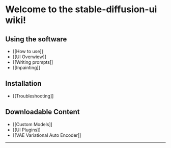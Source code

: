 # Welcome to the stable-diffusion-ui wiki!

## Using the software
*  [[How to use]]
*  [[UI Overwiew]]
*  [[Writing prompts]]
*  [[Inpainting]]

## Installation
*  [[Troubleshooting]]

## Downloadable Content
* [[Custom Models]]
* [[UI Plugins]]
* [[VAE Variational Auto Encoder]]

***